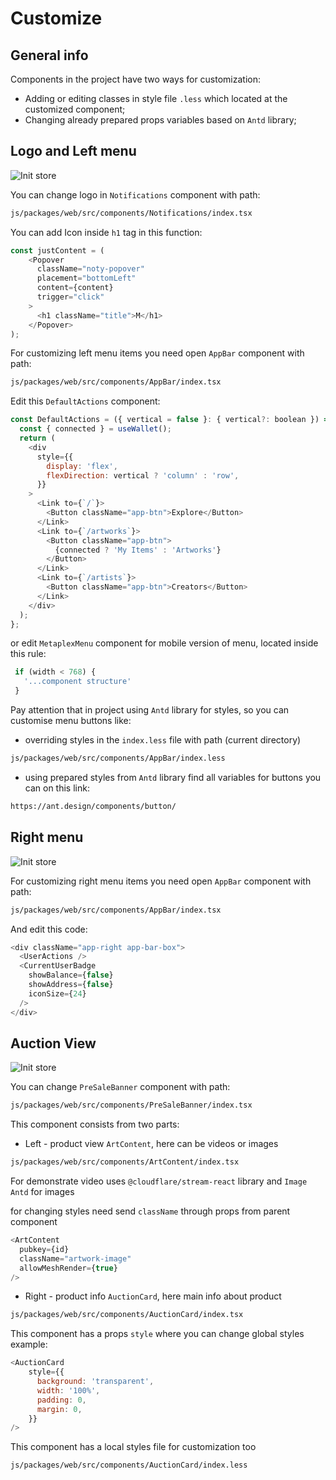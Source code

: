 # Customize

## General info

Components in the project have two ways for customization:
- Adding or editing classes in style file `.less` which located at the customized component;
- Changing already prepared props variables based on `Antd` library;

## Logo and Left menu 

![Init store](/img/customize/left-menu.png#radius)

You can change logo in `Notifications` component with path:
```bash
js/packages/web/src/components/Notifications/index.tsx
```

You can add Icon inside `h1` tag in this function: 
```js
const justContent = (
    <Popover
      className="noty-popover"
      placement="bottomLeft"
      content={content}
      trigger="click"
    >
      <h1 className="title">M</h1>
    </Popover>
);
```

For customizing left menu items you need open `AppBar` component with path:
```bash
js/packages/web/src/components/AppBar/index.tsx
```
Edit this `DefaultActions` component:
```js
const DefaultActions = ({ vertical = false }: { vertical?: boolean }) => {
  const { connected } = useWallet();
  return (
    <div
      style={{
        display: 'flex',
        flexDirection: vertical ? 'column' : 'row',
      }}
    >
      <Link to={`/`}>
        <Button className="app-btn">Explore</Button>
      </Link>
      <Link to={`/artworks`}>
        <Button className="app-btn">
          {connected ? 'My Items' : 'Artworks'}
        </Button>
      </Link>
      <Link to={`/artists`}>
        <Button className="app-btn">Creators</Button>
      </Link>
    </div>
  );
};
```

or edit `MetaplexMenu` component for mobile version of menu, located inside this rule:
```js
 if (width < 768) {
   '...component structure'
 }
```
Pay attention that in project using `Antd` library for styles, so you can customise menu buttons like: 
- overriding styles in the `index.less` file with path (current directory)
```bash
js/packages/web/src/components/AppBar/index.less
```
- using prepared styles from `Antd` library
find all variables for buttons you can on this link:
```bash
https://ant.design/components/button/
```

## Right menu 

![Init store](/img/customize/right-menu.png#radius)

For customizing right menu items you need open `AppBar` component with path:
```bash
js/packages/web/src/components/AppBar/index.tsx
```

And edit this code:
```js
<div className="app-right app-bar-box">
  <UserActions />
  <CurrentUserBadge
    showBalance={false}
    showAddress={false}
    iconSize={24}
  />
</div>
```

## Auction View

![Init store](/img/customize/auction-view.png#radius)

You can change `PreSaleBanner` component with path:

```bash
js/packages/web/src/components/PreSaleBanner/index.tsx
```

This component consists from two parts:
- Left - product view `ArtContent`, here can be videos or images
```bash
js/packages/web/src/components/ArtContent/index.tsx
```
For demonstrate video uses `@cloudflare/stream-react` library and `Image Antd` for images

for changing styles need send `className` through props from parent component 

```js
<ArtContent
  pubkey={id}
  className="artwork-image"
  allowMeshRender={true}
/>
```

- Right - product info `AuctionCard`, here main info about product
```bash
js/packages/web/src/components/AuctionCard/index.tsx
```

This component has a props `style` where you can change global styles
example:
```js
<AuctionCard
    style={{
      background: 'transparent',
      width: '100%',
      padding: 0,
      margin: 0,
    }}
/>
```

This component has a local styles file for customization too
````bash
js/packages/web/src/components/AuctionCard/index.less
````


